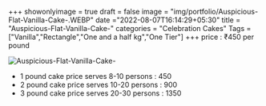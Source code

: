 +++
showonlyimage = true
draft = false
image = "img/portfolio/Auspicious-Flat-Vanilla-Cake-.WEBP"
date ="2022-08-07T16:14:29+05:30"
title = "Auspicious-Flat-Vanilla-Cake-"
categories = "Celebration Cakes"
Tags = ["Vanilla","Rectangle","One and a half kg","One Tier"]
+++
price : ₹450 per pound
<!--more-->
![Auspicious-Flat-Vanilla-Cake-](/img/portfolio/Auspicious-Flat-Vanilla-Cake-.WEBP)
* 1 pound cake price serves 8-10 persons : 450
* 2 pound cake price serves 10-20 persons : 900
* 3 pound cake price serves 20-30 persons : 1350
